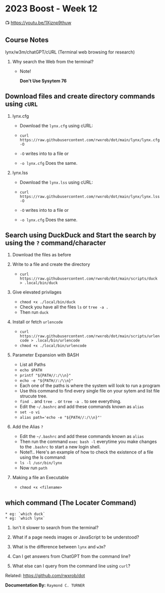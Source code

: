 # 2023 Boost - Week 12

📺 <https://youtu.be/1Xjznp9thuw>

## Course Notes

lynx/w3m/chatGPT/cURL (Terminal web browsing for research)

1. Why search the Web from the terminal?

    * Note!

      **Don't Use Sysytem 76**

## Download files and create directory commands using `cURL`
1. lynx.cfg
    * Download the `lynx.cfg` using cURL:

    * `curl https://raw.githubusercontent.com/rwxrob/dot/main/lynx/lynx.cfg -O`
    * `-O` writes into to a file
      or
    * `-o lynx.cfg` Does the same.

1. lynx.lss
    * Download the `lynx.lss` using cURL:

    * `curl https://raw.githubusercontent.com/rwxrob/dot/main/lynx/lynx.lss -O`
    * `-O` writes into to a file
      or
    * `-o lynx.cfg` Does the same.

## Search using DuckDuck and Start the search by using the `?` command/character
1. Download the files as before
1. Write to a file and create the directory

    * `curl https://raw.githubusercontent.com/rwxrob/dot/main/scripts/duck > .local/bin/duck`

1. Give elevated privilages
    * `chmod +x ./local/bin/duck`
    * Check you have all the files `ls` or `tree -a .`
    * Then run `duck`
1. Install or fetch `urlencode`

    * `curl https://raw.githubusercontent.com/rwxrob/dot/main/scripts/urlencode > .local/bin/urlencode`
    *  `chmod +x ./local/bin/urlencode`

2. Parameter Expansion with BASH
    * List all Paths
    * `echo $PATH` 
    * `printf "${PATH//:/\\n}"`
    * `echo -e "${PATH//:/\\n}"`
    * Each one of the paths is where the system will look to run a program
    * Use this command to find every single file on your sytem and list file strucute tree.
    * `find .` and `tree .` or `tree -a .` to see everything.
    * Edit the `~/.bashrc` and add these commands known as `alias`
    * `set -o vi`
    * `alias path='echo -e "${PATH//:/\\n}"'`
3. Add the Alias `?`
    * Edit the `~/.bashrc` and add these commands known as `alias`
    * Then run the command `exec bash -l` everytime you make changes to the `.bashrc` to start a new login shell.
    * Note!!.. Here's an example of how to check the existence of a file using the ls command:
    * `ls -l /usr/bin/lynx`
    * Now run `path`
4. Making a file an Executable
    * `chmod +x <filename>`



## which command (The Locater Command)

    * eg: `which duck`
    * eg: `which lynx`





1. Isn't it slower to search from the terminal?



1. What if a page needs images or JavaScript to be understood?



1. What is the difference between `lynx` and `w3m`?



1. Can I get answers from ChatGPT from the command line?



1. What else can I query from the command line using `curl`?




Related:
<https://github.com/rwxrob/dot>

**Documentation By:** `Raymond C. TURNER`